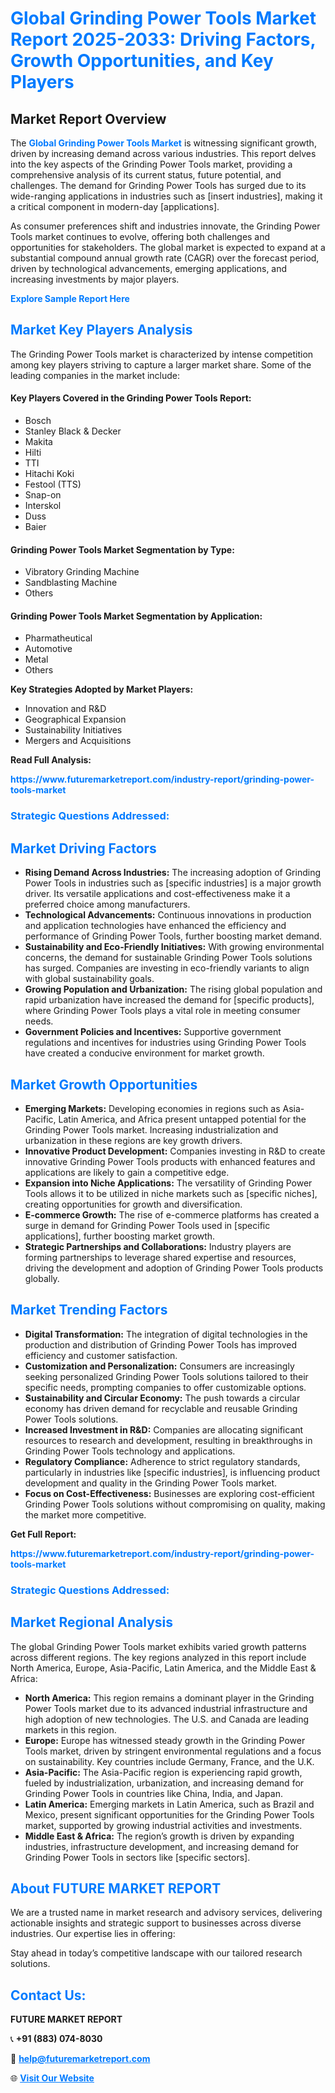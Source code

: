 <h1 style="color: #007BFF;">Global Grinding Power Tools Market Report 2025-2033: Driving Factors, Growth Opportunities, and Key Players</h1>

<section id="overview">
<h2>Market Report Overview</h2>
<p>The <a href="https://www.futuremarketreport.com/industry-report/grinding-power-tools-market" style="color: #007BFF; text-decoration: none;"><strong>Global Grinding Power Tools Market</strong></a> is witnessing significant growth, driven by increasing demand across various industries. This report delves into the key aspects of the Grinding Power Tools market, providing a comprehensive analysis of its current status, future potential, and challenges. The demand for Grinding Power Tools has surged due to its wide-ranging applications in industries such as [insert industries], making it a critical component in modern-day [applications].</p>
<p>As consumer preferences shift and industries innovate, the Grinding Power Tools market continues to evolve, offering both challenges and opportunities for stakeholders. The global market is expected to expand at a substantial compound annual growth rate (CAGR) over the forecast period, driven by technological advancements, emerging applications, and increasing investments by major players.</p>
</section>

<section id="overview">
<p><a href="https://www.futuremarketreport.com/request-sample/reportId=86316" style="color: #007BFF; text-decoration: none;"><strong>Explore Sample Report Here</strong></a></p>
</section>

<section id="key-players">
<h2 style="color: #007BFF;">Market Key Players Analysis</h2>
<p>The Grinding Power Tools market is characterized by intense competition among key players striving to capture a larger market share. Some of the leading companies in the market include:</p>
<h4>Key Players Covered in the Grinding Power Tools Report:</h4>
<ul><li>Bosch</li><li>Stanley Black &amp; Decker</li><li>Makita</li><li>Hilti</li><li>TTI</li><li>Hitachi Koki</li><li>Festool (TTS)</li><li>Snap-on</li><li>Interskol</li><li>Duss</li><li>Baier</li></ul>
<h4>Grinding Power Tools Market Segmentation by Type:</h4>
<ul><li>Vibratory Grinding Machine</li><li>Sandblasting Machine</li><li>Others</li></ul>

<h4>Grinding Power Tools Market Segmentation by Application:</h4>
<ul><li>Pharmatheutical</li><li>Automotive</li><li>Metal</li><li>Others</li></ul>
<p><strong>Key Strategies Adopted by Market Players:</strong></p>
<ul>
<li>Innovation and R&D</li>
<li>Geographical Expansion</li>
<li>Sustainability Initiatives</li>
<li>Mergers and Acquisitions</li>
</ul>
</section>

<section>
<p><strong>Read Full Analysis: </strong></p><a href="https://www.futuremarketreport.com/industry-report/grinding-power-tools-market" style="color: #007BFF; text-decoration: none;"><strong>https://www.futuremarketreport.com/industry-report/grinding-power-tools-market</strong></a>
<h3 style="color: #007BFF;">Strategic Questions Addressed:</h3>
</section>

<section id="driving-factors">
<h2 style="color: #007BFF;">Market Driving Factors</h2>
<ul>
<li><strong>Rising Demand Across Industries:</strong> The increasing adoption of Grinding Power Tools in industries such as [specific industries] is a major growth driver. Its versatile applications and cost-effectiveness make it a preferred choice among manufacturers.</li>
<li><strong>Technological Advancements:</strong> Continuous innovations in production and application technologies have enhanced the efficiency and performance of Grinding Power Tools, further boosting market demand.</li>
<li><strong>Sustainability and Eco-Friendly Initiatives:</strong> With growing environmental concerns, the demand for sustainable Grinding Power Tools solutions has surged. Companies are investing in eco-friendly variants to align with global sustainability goals.</li>
<li><strong>Growing Population and Urbanization:</strong> The rising global population and rapid urbanization have increased the demand for [specific products], where Grinding Power Tools plays a vital role in meeting consumer needs.</li>
<li><strong>Government Policies and Incentives:</strong> Supportive government regulations and incentives for industries using Grinding Power Tools have created a conducive environment for market growth.</li>
</ul>
</section>

<section id="growth-opportunities">
<h2 style="color: #007BFF;">Market Growth Opportunities</h2>
<ul>
<li><strong>Emerging Markets:</strong> Developing economies in regions such as Asia-Pacific, Latin America, and Africa present untapped potential for the Grinding Power Tools market. Increasing industrialization and urbanization in these regions are key growth drivers.</li>
<li><strong>Innovative Product Development:</strong> Companies investing in R&D to create innovative Grinding Power Tools products with enhanced features and applications are likely to gain a competitive edge.</li>
<li><strong>Expansion into Niche Applications:</strong> The versatility of Grinding Power Tools allows it to be utilized in niche markets such as [specific niches], creating opportunities for growth and diversification.</li>
<li><strong>E-commerce Growth:</strong> The rise of e-commerce platforms has created a surge in demand for Grinding Power Tools used in [specific applications], further boosting market growth.</li>
<li><strong>Strategic Partnerships and Collaborations:</strong> Industry players are forming partnerships to leverage shared expertise and resources, driving the development and adoption of Grinding Power Tools products globally.</li>
</ul>
</section>

<section id="trending-factors">
<h2 style="color: #007BFF;">Market Trending Factors</h2>
<ul>
<li><strong>Digital Transformation:</strong> The integration of digital technologies in the production and distribution of Grinding Power Tools has improved efficiency and customer satisfaction.</li>
<li><strong>Customization and Personalization:</strong> Consumers are increasingly seeking personalized Grinding Power Tools solutions tailored to their specific needs, prompting companies to offer customizable options.</li>
<li><strong>Sustainability and Circular Economy:</strong> The push towards a circular economy has driven demand for recyclable and reusable Grinding Power Tools solutions.</li>
<li><strong>Increased Investment in R&D:</strong> Companies are allocating significant resources to research and development, resulting in breakthroughs in Grinding Power Tools technology and applications.</li>
<li><strong>Regulatory Compliance:</strong> Adherence to strict regulatory standards, particularly in industries like [specific industries], is influencing product development and quality in the Grinding Power Tools market.</li>
<li><strong>Focus on Cost-Effectiveness:</strong> Businesses are exploring cost-efficient Grinding Power Tools solutions without compromising on quality, making the market more competitive.</li>
</ul>
</section>

<section>
<p><strong>Get Full Report: </strong></p><a href="https://www.futuremarketreport.com/industry-report/grinding-power-tools-market" style="color: #007BFF; text-decoration: none;"><strong>https://www.futuremarketreport.com/industry-report/grinding-power-tools-market</strong></a>
<h3 style="color: #007BFF;">Strategic Questions Addressed:</h3>
</section>


<section id="regional-analysis">
<h2 style="color: #007BFF;">Market Regional Analysis</h2>
<p>The global Grinding Power Tools market exhibits varied growth patterns across different regions. The key regions analyzed in this report include North America, Europe, Asia-Pacific, Latin America, and the Middle East & Africa:</p>
<ul>
<li><strong>North America:</strong> This region remains a dominant player in the Grinding Power Tools market due to its advanced industrial infrastructure and high adoption of new technologies. The U.S. and Canada are leading markets in this region.</li>
<li><strong>Europe:</strong> Europe has witnessed steady growth in the Grinding Power Tools market, driven by stringent environmental regulations and a focus on sustainability. Key countries include Germany, France, and the U.K.</li>
<li><strong>Asia-Pacific:</strong> The Asia-Pacific region is experiencing rapid growth, fueled by industrialization, urbanization, and increasing demand for Grinding Power Tools in countries like China, India, and Japan.</li>
<li><strong>Latin America:</strong> Emerging markets in Latin America, such as Brazil and Mexico, present significant opportunities for the Grinding Power Tools market, supported by growing industrial activities and investments.</li>
<li><strong>Middle East & Africa:</strong> The region’s growth is driven by expanding industries, infrastructure development, and increasing demand for Grinding Power Tools in sectors like [specific sectors].</li>
</ul>
</section>

<footer>
<h2 style="color: #007BFF;">About FUTURE MARKET REPORT</h2>
<p>We are a trusted name in market research and advisory services, delivering actionable insights and strategic support to businesses across diverse industries. Our expertise lies in offering:</p>

<p>Stay ahead in today’s competitive landscape with our tailored research solutions.</p>

<h2 style="color: #007BFF;">Contact Us:</h2>
<p><strong>FUTURE MARKET REPORT</strong></p>
<p>📞 <strong>+91 (883) 074-8030</strong></p>
<p>📧 <strong><a href="mailto:help@futuremarketreport.com" style="color: #007BFF;">help@futuremarketreport.com</a></strong></p>
<p>🌐 <strong><a href="https://www.futuremarketreport.com/" style="color: #007BFF;">Visit Our Website</a></strong></p>
</footer>
